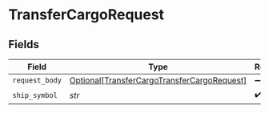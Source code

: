 # TransferCargoRequest


## Fields

| Field                                                                                                       | Type                                                                                                        | Required                                                                                                    | Description                                                                                                 |
| ----------------------------------------------------------------------------------------------------------- | ----------------------------------------------------------------------------------------------------------- | ----------------------------------------------------------------------------------------------------------- | ----------------------------------------------------------------------------------------------------------- |
| `request_body`                                                                                              | [Optional[TransferCargoTransferCargoRequest]](../../models/operations/transfercargotransfercargorequest.md) | :heavy_minus_sign:                                                                                          | N/A                                                                                                         |
| `ship_symbol`                                                                                               | *str*                                                                                                       | :heavy_check_mark:                                                                                          | N/A                                                                                                         |